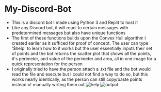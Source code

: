# My-Discord-Bot
- This is a discord bot I made using Python 3 and Replit to host it
- Like any Discord bot, it will react to certain messages with predetermined messages but also have unique functions
- The first of these functions builds upon the Convex Hull algorithm I created earlier as it sufficed for proof of concept. The user can type '$help' to learn how to it works but the user essentially inputs their set of points and the bot returns the scatter plot that shows all the points, it's perimeter, and value of the perimeter and area, all in one image for a quick representation for the person
- I originally tried to have the person attach a .txt file and the bot would read the file and execute but I could not find a way to do so, but this works nearly identically, as the person can still copy/paste points instead of manually writing them out
![help](https://user-images.githubusercontent.com/64282992/118311573-14c25c80-b4be-11eb-977a-6f80b82503f5.jpg)
![output](https://user-images.githubusercontent.com/64282992/118311660-2e63a400-b4be-11eb-846a-5f05a8bb0b02.jpg)
